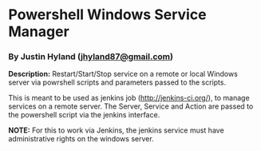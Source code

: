 # Powershell Windows Service Manager #
### By Justin Hyland (jhyland87@gmail.com) ###

**Description:**  Restart/Start/Stop service on a remote or local Windows server via powrshell scripts and parameters passed to the scripts.

This is meant to be used as jenkins job (http://jenkins-ci.org/), to manage services on a remote server. The Server, Service and Action are passed to the powershell script via the jenkins interface.

**NOTE:** For this to work via Jenkins, the jenkins service must have administrative rights on the windows server.